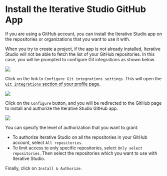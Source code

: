 # Install the Iterative Studio GitHub App

If you are using a GitHub account, you can install the Iterative Studio app on
the repositories or organizations that you want to use it with.

When you try to create a project, if the app is not already installed, Iterative
Studio will not be able to fetch the list of your GitHub repositories. In this
case, you will be prompted to configure Git integrations as shown below.

![](https://static.iterative.ai/img/studio/configure_git_integrations_v2.png)

Click on the link to `Configure Git integrations settings`. This will open the
[`Git integrations` section of your profile page](/doc/studio/user-guide/account-management#git-integrations).

![](https://static.iterative.ai/img/studio/configure_github.png)

Click on the `Configure` button, and you will be redirected to the GitHub page
to install and authorize the Iterative Studio GitHub app.

![](https://static.iterative.ai/img/studio/authorize_app_on_github_v2.png)

You can specify the level of authorization that you want to grant:

- To authorize Iterative Studio on all the repositories in your GitHub account,
  select `All repositories`.
- To limit access to only specific repositories, select
  `Only select repositories`. Then select the repositories which you want to use
  with Iterative Studio.

Finally, click on `Install & Authorize`.
